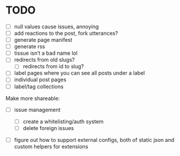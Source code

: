 # TODO
- [ ] null values cause issues, annoying
- [ ] add reactions to the post, fork utterances?
- [ ] generate page manifest
- [ ] generate rss
- [ ] tissue isn’t a bad name lol
- [ ] redirects from old slugs?
    - [ ] redirects from id to slug?
- [ ] label pages where you can see all posts under a label
- [ ] individual post pages
- [ ] label/tag collections

Make more shareable:
- [ ] issue management
  - [ ] create a whitelisting/auth system
  - [ ] delete foreign issues
- [ ] figure out how to support external configs, both of static json and custom helpers for extensions


    <link rel="stylesheet" href="https://cdnjs.cloudflare.com/ajax/libs/github-markdown-css/4.0.0/github-markdown.min.css">
